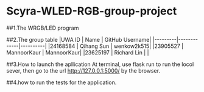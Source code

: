 # Scyra-WLED-RGB-group-project
##1.The WRGB/LED program

##2.The group table
|UWA ID | Name | GitHub Username|
|---------|-------------|----------|
|24168584 | Qihang Sun | wenkow2k515|
|23905527 | MannoorKaur | MannoorKaur|
|23625197 | Richard Lin |  |

##3.How to launch the apllication
At terminal, use flask run to run the locol sever, then go to the url http://127.0.0.1:5000/ by the browser.

##4.how to run the tests for the application.
